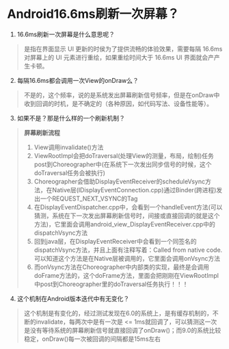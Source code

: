 # Android16.6ms刷新一次屏幕？

1. 16.6ms刷新一次屏幕是什么意思呢？
> 是指在界面显示 UI 更新的时侯为了提供流畅的体验效果，需要每隔 16.6ms 对屏幕上的 UI 元素进行重绘，如果重绘时间大于 16.6ms UI 界面就会产产生卡顿。

2. 每隔16.6ms都会调用一次View的onDraw么？
> 不是的，这个频率，说的是系统发出屏幕刷新信号频率，但是在onDraw中收到回调的时机，是不确定的（各种原因，如代码写法、设备性能等）。

3. 如果不是？那是什么样的一个刷新机制？
> **屏幕刷新流程**
> 1. View调用invalidate()方法
> 2. ViewRootImpl会把doTraversal(处理View的测量，布局，绘制)任务post到Choreographer中(在系统下一次发出同步信号的时候，这个doTraversal任务会被执行)
> 3. Choreographer会借助DisplayEventReceiver的scheduleVsync方法，在Native层(IDisplayEventConnection.cpp)通过Binder(跨进程)发出一个REQUEST_NEXT_VSYNC的Tag
> 4. 在DisplayEventDispatcher.cpp中，会看到一个handleEvent方法(可以猜测，系统在下一次发出屏幕刷新信号时，间接或直接回调的就是这个方法)，它里面会调用android_view_DisplayEventReceiver.cpp中的dispatchVsync方法
> 5. 回到java层，在DisplayEventReceiver中会看到一个同签名的dispatchVsync方法，并且上面有注释写着：Called from native code.可以知道这个方法是在Native层被调用的，它里面会调用onVsync方法
> 6. 而onVsync方法在Choreographer中内部类的实现，最终是会调用doFrame方法的，这个doFrame方法，里面会把刚刚在ViewRootImpl中post到Choreographer里的doTraversal任务执行！！！

4. 这个机制在Android版本迭代中有无变化？
> 这个机制是有变化的，经过测试发现在6.0的系统上，是有缓存机制的，不断的invalidate，每两次中是有一次是 <= 1ms就回调了，可以猜测这一次是没有等待系统的屏幕刷新信号就直接回调了onDraw()；而9.0的系统比较稳定，onDraw()每一次被回调的间隔都是15ms左右